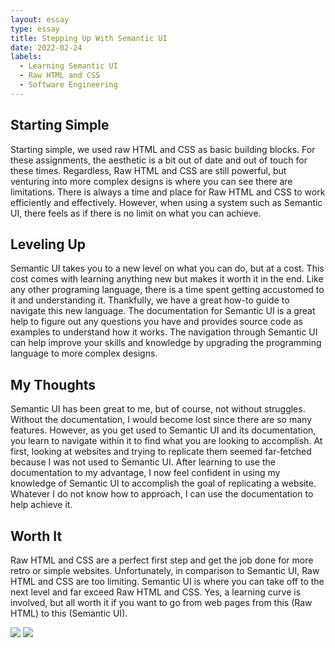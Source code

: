 ```yaml
---
layout: essay
type: essay
title: Stepping Up With Semantic UI
date: 2022-02-24
labels:
  - Learning Semantic UI
  - Raw HTML and CSS
  - Software Engineering
---
```

## Starting Simple
Starting simple, we used raw HTML and CSS as basic building blocks. For these assignments, the aesthetic is a bit out of date and out of touch for these times. Regardless, Raw HTML and CSS are still powerful, but venturing into more complex designs is where you can see there are limitations. There is always a time and place for Raw HTML and CSS to work efficiently and effectively. However, when using a system such as Semantic UI, there feels as if there is no limit on what you can achieve.

## Leveling Up
Semantic UI takes you to a new level on what you can do, but at a cost. This cost comes with learning anything new but makes it worth it in the end. Like any other programing language, there is a time spent getting accustomed to it and understanding it. Thankfully, we have a great how-to guide to navigate this new language. The documentation for Semantic UI is a great help to figure out any questions you have and provides source code as examples to understand how it works. The navigation through Semantic UI can help improve your skills and knowledge by upgrading the programming language to more complex designs.

## My Thoughts
Semantic UI has been great to me, but of course, not without struggles. Without the documentation, I would become lost since there are so many features. However, as you get used to Semantic UI and its documentation, you learn to navigate within it to find what you are looking to accomplish. At first, looking at websites and trying to replicate them seemed far-fetched because I was not used to Semantic UI. After learning to use the documentation to my advantage, I now feel confident in using my knowledge of Semantic UI to accomplish the goal of replicating a website. Whatever I do not know how to approach, I can use the documentation to help achieve it.

## Worth It
Raw HTML and CSS are a perfect first step and get the job done for more retro or simple websites. Unfortunately, in comparison to Semantic UI, Raw HTML and CSS are too limiting. Semantic UI is where you can take off to the next level and far exceed Raw HTML and CSS. Yes, a learning curve is involved, but all worth it if you want to go from web pages from this (Raw HTML) to this (Semantic UI).

<img class="ui image" src="{{ site.baseurl }}/images/browser.png">
<img class="ui image" src="{{ site.baseurl }}/images/murphy.png">